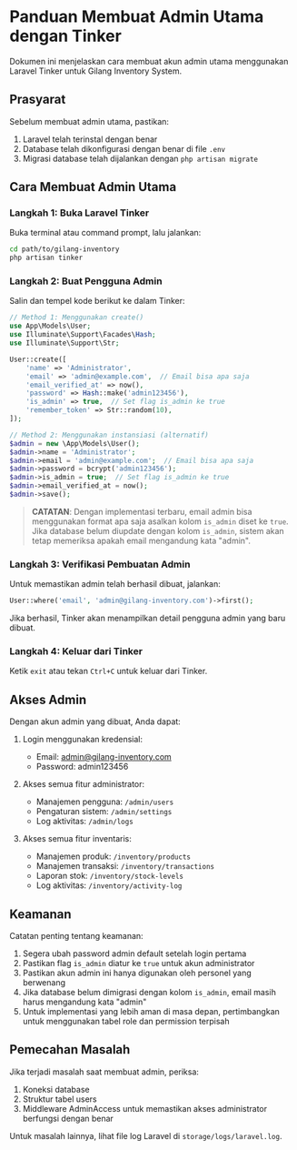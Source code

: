 # Panduan Membuat Admin Utama dengan Tinker

Dokumen ini menjelaskan cara membuat akun admin utama menggunakan Laravel Tinker untuk Gilang Inventory System.

## Prasyarat

Sebelum membuat admin utama, pastikan:

1. Laravel telah terinstal dengan benar
2. Database telah dikonfigurasi dengan benar di file `.env`
3. Migrasi database telah dijalankan dengan `php artisan migrate`

## Cara Membuat Admin Utama

### Langkah 1: Buka Laravel Tinker

Buka terminal atau command prompt, lalu jalankan:

```bash
cd path/to/gilang-inventory
php artisan tinker
```

### Langkah 2: Buat Pengguna Admin

Salin dan tempel kode berikut ke dalam Tinker:

```php
// Method 1: Menggunakan create()
use App\Models\User;
use Illuminate\Support\Facades\Hash;
use Illuminate\Support\Str;

User::create([
    'name' => 'Administrator',
    'email' => 'admin@example.com',  // Email bisa apa saja
    'email_verified_at' => now(),
    'password' => Hash::make('admin123456'),
    'is_admin' => true,  // Set flag is_admin ke true
    'remember_token' => Str::random(10),
]);

// Method 2: Menggunakan instansiasi (alternatif)
$admin = new \App\Models\User();
$admin->name = 'Administrator';
$admin->email = 'admin@example.com';  // Email bisa apa saja
$admin->password = bcrypt('admin123456');
$admin->is_admin = true;  // Set flag is_admin ke true
$admin->email_verified_at = now();
$admin->save();
```

> **CATATAN**: Dengan implementasi terbaru, email admin bisa menggunakan format apa saja asalkan kolom `is_admin` diset ke `true`. Jika database belum diupdate dengan kolom `is_admin`, sistem akan tetap memeriksa apakah email mengandung kata "admin".

### Langkah 3: Verifikasi Pembuatan Admin

Untuk memastikan admin telah berhasil dibuat, jalankan:

```php
User::where('email', 'admin@gilang-inventory.com')->first();
```

Jika berhasil, Tinker akan menampilkan detail pengguna admin yang baru dibuat.

### Langkah 4: Keluar dari Tinker

Ketik `exit` atau tekan `Ctrl+C` untuk keluar dari Tinker.

## Akses Admin

Dengan akun admin yang dibuat, Anda dapat:

1. Login menggunakan kredensial:

    - Email: admin@gilang-inventory.com
    - Password: admin123456

2. Akses semua fitur administrator:

    - Manajemen pengguna: `/admin/users`
    - Pengaturan sistem: `/admin/settings`
    - Log aktivitas: `/admin/logs`

3. Akses semua fitur inventaris:
    - Manajemen produk: `/inventory/products`
    - Manajemen transaksi: `/inventory/transactions`
    - Laporan stok: `/inventory/stock-levels`
    - Log aktivitas: `/inventory/activity-log`

## Keamanan

Catatan penting tentang keamanan:

1. Segera ubah password admin default setelah login pertama
2. Pastikan flag `is_admin` diatur ke `true` untuk akun administrator
3. Pastikan akun admin ini hanya digunakan oleh personel yang berwenang
4. Jika database belum dimigrasi dengan kolom `is_admin`, email masih harus mengandung kata "admin"
5. Untuk implementasi yang lebih aman di masa depan, pertimbangkan untuk menggunakan tabel role dan permission terpisah

## Pemecahan Masalah

Jika terjadi masalah saat membuat admin, periksa:

1. Koneksi database
2. Struktur tabel users
3. Middleware AdminAccess untuk memastikan akses administrator berfungsi dengan benar

Untuk masalah lainnya, lihat file log Laravel di `storage/logs/laravel.log`.
